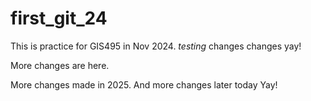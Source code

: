 # first_git_24

This is practice for GIS495 in Nov 2024.
*testing* changes changes yay!

More changes are here.

More changes made in 2025. And more changes later today
Yay!
